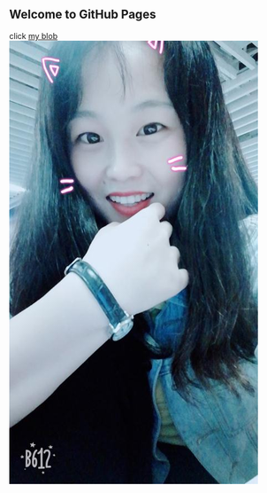 ## Welcome to GitHub Pages
click [my blob](https://www.jianshu.com/u/986bcc3dcc0f)
![she](https://github.com/videring/videring.github.io/blob/master/images/she.jpg)
